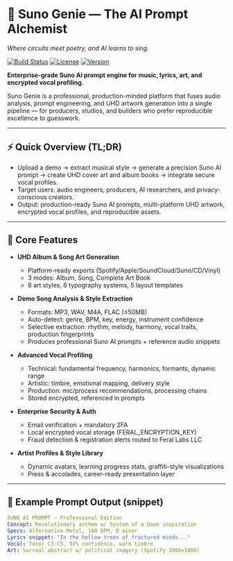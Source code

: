 # 🌌 Suno Genie — The AI Prompt Alchemist
*Where circuits meet poetry, and AI learns to sing.*

[![Build Status](https://img.shields.io/badge/build-passing-brightgreen.svg)](https://github.com/yourorg/suno_genie/actions) [![License](https://img.shields.io/badge/license-MIT-blue.svg)](LICENSE) [![Version](https://img.shields.io/badge/version-0.9.0-orange.svg)](https://github.com/yourorg/suno_genie/releases)

**Enterprise-grade Suno AI prompt engine for music, lyrics, art, and encrypted vocal profiling.**

Suno Genie is a professional, production-minded platform that fuses audio analysis, prompt engineering, and UHD artwork generation into a single pipeline — for producers, studios, and builders who prefer reproducible excellence to guesswork.

---

## ⚡ Quick Overview (TL;DR)
- Upload a demo → extract musical style → generate a precision Suno AI prompt → create UHD cover art and album books → integrate secure vocal profiles.
- Target users: audio engineers, producers, AI researchers, and privacy-conscious creators.
- Output: production-ready Suno AI prompts, multi-platform UHD artwork, encrypted vocal profiles, and reproducible assets.

---

## 🚀 Core Features
- **UHD Album & Song Art Generation**
  - Platform-ready exports (Spotify/Apple/SoundCloud/Suno/CD/Vinyl)
  - 3 modes: Album, Song, Complete Art Book
  - 8 art styles, 6 typography systems, 5 layout templates

- **Demo Song Analysis & Style Extraction**
  - Formats: MP3, WAV, M4A, FLAC (≤50MB)
  - Auto-detect: genre, BPM, key, energy, instrument confidence
  - Selective extraction: rhythm, melody, harmony, vocal traits, production fingerprints
  - Produces professional Suno AI prompts + reference audio snippets

- **Advanced Vocal Profiling**
  - Technical: fundamental frequency, harmonics, formants, dynamic range
  - Artistic: timbre, emotional mapping, delivery style
  - Production: mic/process recommendations, processing chains
  - Stored encrypted, referenced in prompts

- **Enterprise Security & Auth**
  - Email verification + mandatory 2FA
  - Local encrypted vocal storage (FERAL_ENCRYPTION_KEY)
  - Fraud detection & registration alerts routed to Feral Labs LLC

- **Artist Profiles & Style Library**
  - Dynamic avatars, learning progress stats, graffiti-style visualizations
  - Press & accolades, career-ready presentation layer

---

## 🧪 Example Prompt Output (snippet)
```yaml
SUNO AI PROMPT — Professional Edition
Concept: Revolutionary anthem w/ System of a Down inspiration
Specs: Alternative Metal, 140 BPM, D minor
Lyrics snippet: "In the hollow trees of fractured minds..."
Vocal: Tenor C3-C5, 92% confidence, warm timbre
Art: Surreal abstract w/ political imagery (Spotify 3000x3000)
